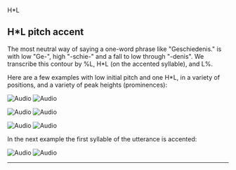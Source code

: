 H\*L <!-- function FrameUpdate(URL1, URL2) { parent.audio.location.href = URL1; parent.display.location.href = URL2; } // -->

H\*L pitch accent
-----------------

The most neutral way of saying a one-word phrase like "Geschiedenis." is with low "Ge-", high "-schie-" and a fall to low through "-denis". We transcribe this contour by %L, H\*L (on the accented syllable), and L%.

Here are a few examples with low initial pitch and one H\*L, in a variety of positions, and a variety of peak heights (prominences):

![Audio](audio.gif) ![Audio](./audio/gif/144.gif)

![Audio](audio.gif) ![Audio](./audio/gif/284.gif)

![Audio](audio.gif) ![Audio](./audio/gif/152.gif)

In the next example the first syllable of the utterance is accented:

![Audio](audio.gif) ![Audio](./audio/gif/074.gif)

* * *

